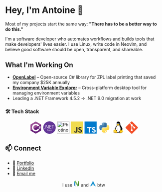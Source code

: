 # Hey, I'm Antoine 👋

Most of my projects start the same way: **"There has to be a better way to do this."**

I'm a software developer who automates workflows and builds tools that make developers' lives easier. I use Linux, write code in Neovim, and believe good software should be open, transparent, and shareable.

## What I'm Working On

- **[OpenLabel](https://github.com/Dwarf1er/OpenLabel)** – Open-source C# library for ZPL label printing that saved my company $25K annually
- **[Environment Variable Explorer](https://github.com/Dwarf1er/environment-variable-explorer)** – Cross-platform desktop tool for managing environment variables
- Leading a .NET Framework 4.5.2 → .NET 9.0 migration at work

### 🛠️ Tech Stack
<div align="center">
  <img src="https://github.com/devicons/devicon/blob/master/icons/csharp/csharp-original.svg" title="C#" width="40" height="40"/>
  <img src="https://github.com/devicons/devicon/blob/master/icons/dotnetcore/dotnetcore-original.svg" title=".NET" width="40" height="40"/>
  <img src="https://github.com/tryphotino/photino.Documentation/blob/master/photino-logo-rings.png" title="Photino .NET" width="40" height="40"/>
  <img src="https://github.com/devicons/devicon/blob/master/icons/javascript/javascript-original.svg" title="JavaScript" width="40" height="40"/>
  <img src="https://github.com/devicons/devicon/blob/master/icons/typescript/typescript-original.svg" title="TypeScript" width="40" height="40"/>
  <img src="https://github.com/devicons/devicon/blob/master/icons/python/python-original.svg" title="Python" width="40" height="40"/>
  <img src="https://github.com/devicons/devicon/blob/master/icons/linux/linux-original.svg" title="Linux" width="40" height="40"/>
  <img src="https://github.com/devicons/devicon/blob/master/icons/git/git-original.svg" title="Git" width="40" height="40"/>
</div>

## 📫 Connect

- 💼 [Portfolio](https://antoinepoulin.com)
- 🔗 [LinkedIn](https://www.linkedin.com/in/antoine-poulin)
- 📧 [Email me](mailto:contact@antoinepoulin.com)

<p align="center">I use <img alt="Neovim" width="20px" src="https://github.com/devicons/devicon/blob/master/icons/neovim/neovim-original.svg" /> and <img alt="Neovim" width="20px" src="https://github.com/devicons/devicon/blob/master/icons/archlinux/archlinux-original.svg" /> btw</p>

